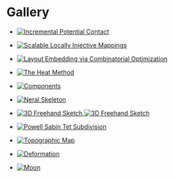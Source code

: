 # Gallery

<div class="grid cards" markdown>

- [![Incremental Potential Contact](https://github.com/qnzhou/hakowan-gallery/blob/main/gallery/IPC/results/ipc_side.png?raw=true)](examples/ipc.md)

- [![Scalable Locally Injective Mappings](https://github.com/qnzhou/hakowan-gallery/blob/main/gallery/Slim/results/fig3.png?raw=true)](examples/slim.md)

- [![Layout Embedding via Combinatorial Optimization](https://github.com/qnzhou/hakowan-gallery/blob/main/gallery/Layout/results/pig_embedded.png?raw=true)](examples/layout.md)

- [![The Heat Method](https://github.com/qnzhou/hakowan-gallery/blob/main/gallery/Heat/results/bunny_heat.png?raw=true)](examples/heat.md)

- [![Components](https://github.com/qnzhou/hakowan-gallery/blob/main/gallery/Components/results/foot_top.png?raw=true)](examples/components.md)

- [![Neral Skeleton](https://github.com/qnzhou/hakowan-gallery/blob/main/gallery/Skeleton/results/fertility_skeleton.png?raw=true)](examples/skeleton.md)

- [![3D Freehand Sketch](https://github.com/qnzhou/hakowan-gallery/blob/main/gallery/Sketch/results/designer2_guitar_01_rough_dark.png?raw=true#only-light) ](examples/sketch.md)[![3D Freehand Sketch](https://github.com/qnzhou/hakowan-gallery/blob/main/gallery/Sketch/results/designer2_guitar_01_rough_light.png?raw=true#only-dark)](examples/sketch.md)

- [![Powell Sabin Tet Subdivision](https://github.com/qnzhou/hakowan-gallery/blob/main/gallery/PowellSabin/results/powell_sabin_explode.png?raw=true)](examples/powell-sabin.md)

- [![Topographic Map](https://github.com/qnzhou/hakowan-gallery/blob/main/gallery/Elevation/results/usgs_1_n35112.png?raw=true)](examples/elevation.md)

- [![Deformation](https://github.com/qnzhou/hakowan-gallery/blob/main/gallery/Deformation/results/cylinder_1.png?raw=true)](examples/deformation.md)

- [![Moon](https://github.com/qnzhou/hakowan-gallery/blob/main/gallery/Moon/results/moon.png?raw=true)](examples/moon.md)

</div>
